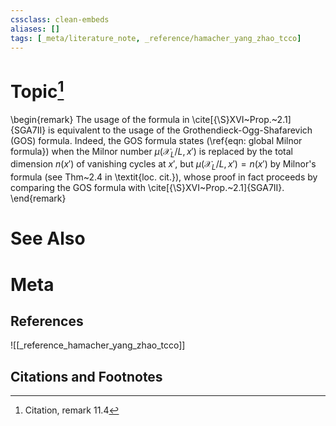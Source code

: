 ```yaml
---
cssclass: clean-embeds
aliases: []
tags: [_meta/literature_note, _reference/hamacher_yang_zhao_tcco]
---
```

# Topic[^1]
\begin{remark}
The usage of the formula in \cite[{\S}XVI~Prop.~2.1]{SGA7II} is equivalent to the usage of the Grothendieck-Ogg-Shafarevich (GOS) formula. Indeed, the GOS formula states (\ref{eqn: global Milnor formula}) when the Milnor number $\mu(\mathcal{X}_L/L, x')$ is replaced by the total dimension $n(x')$ of vanishing cycles at $x'$, but $\mu(\mathcal{X}_L/L, x') = n(x')$ by Milnor's formula (see Thm~2.4 in \textit{loc. cit.}), whose proof in fact proceeds by comparing the GOS formula with \cite[{\S}XVI~Prop.~2.1]{SGA7II}. 
\end{remark}

# See Also

# Meta
## References
![[_reference_hamacher_yang_zhao_tcco]]


## Citations and Footnotes
[^1]: Citation, remark 11.4